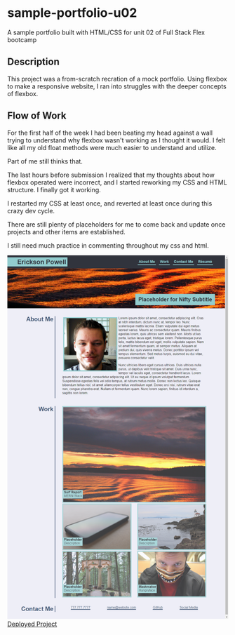 # sample-portfolio-u02
A sample portfolio built with HTML/CSS for unit 02 of Full Stack Flex bootcamp

## Description
This project was a from-scratch recration of a mock portfolio. Using flexbox to make a responsive website, I ran into struggles with the deeper concepts of flexbox.

## Flow of Work
For the first half of the week I had been beating my head against a wall trying to understand why flexbox wasn't working as I thought it would. I felt like all my old float methods were much easier to understand and utilize.

Part of me still thinks that.

The last hours before submission I realized that my thoughts about how flexbox operated were incorrect, and I started reworking my CSS and HTML structure. I finally got it working.

I restarted my CSS at least once, and reverted at least once during this crazy dev cycle.

There are still plenty of placeholders for me to come back and update once projects and other items are established.

I still need much practice in commenting throughout my css and html.

![alt text](assets/images/sample-portfolio-u02.png "Deployed Screenshot")
[Deployed Project](https://epowelldev.github.io/sample-portfolio-u02/index.html "Portfolio")